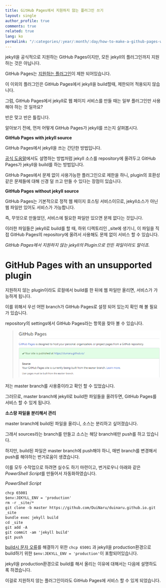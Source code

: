 ```yaml
---
title: GitHub Pages에서 지원하지 않는 플러그인 쓰기
layout: single
author_profile: true
comments: true
related: true
lang: ko
permalink: "/:categories/:year/:month/:day/how-to-make-a-github-pages-work-with-an-unsupported-plugin"
---
```


jekyll을 공식적으로 지원하는 GitHub Pages이지만, 모든 jekyll의 플러그인까지 지원하는 것은 아닙니다.

GitHub Pages는  [지원하는 플러그인](http://pages.github.com/versions/)이 제한 되어있습니다.

이 이외의 플러그인은 GitHub Pages에서 jekyll을 build할때, 제한되어 적용되지 않습니다.

그럼, GitHub Pages에서 jekyll로 웹 페이지 서비스를 만들 때는 일부 플러그인만 사용해야 하는 것 일까요?

반은 맞고 반은 틀립니다.

알아보기 전에, 먼저 어떻게 GitHub Pages가  jekyll를 쓰는지 살펴봅시다.

**GitHub Pages with jekyll source**

GitHub Pages에서 jekyll을 쓰는 간단한 방법입니다.

[공식 도움말](https://help.github.com/en/github/working-with-github-pages/setting-up-a-github-pages-site-with-jekyll)에서도 설명하는 방법처럼 jekyll 소스를 repository에 올려두고 GitHub Pages가 jekyll을 build를 하는 방법입니다.

GitHub Pages에서 문제 없이 사용가능한 플러그인으로 제한을 하니, plugin의 호환성 같은 문제들에 대해 신경 덜 쓰고 만들 수 있다는 장점이 있습니다.

**GitHub Pages without jekyll source**

GitHub Pages는 기본적으로 정적 웹 페이지 호스팅 서비스이므로, jekyll소스가 아닌 웹 파일만 있어도 서비스가 가능합니다.

즉, 무엇으로 만들었던, 서비스에 필요한 파일만 있으면 문제 없다는 것입니다.

이러한 파일들은 jekyll로 build를 할 때, 하위 디렉토리인 \_site에 생기니, 이 파일을 직접 GitHub Pages의 repository에 올려서 사용해도 문제 없이 서비스 할 수 있습니다.

*GitHub Pages에서 지원하지 않는 jekyll의 Plugin으로 만든 파일이라도 말이죠.*

# GitHub Pages with an unsupported plugin

지원하지 않는 plugin이라도 로컬에서 build를 한 뒤에 웹 파일만 올리면, 서비스가 가능하게 됩니다.

이를 위해서 우선 어떤 branch가 GitHub Pages로 설정 되어 있는지 확인 해 볼 필요가 있습니다.

repository의 settings에서 GitHub Pages라는 항목을 찾아 볼 수 있습니다.

> ![GitHub Pages Settings](\assets\images\2019-10-26-how-to-make-a-github-pages-work-with-an-unsupported-plugin\settings-github-pages.png)
> 

저는 master branch를 사용중이라고 확인 할 수 있었습니다.

그러므로, master branch에 jekyll로 build한 파일들을 올려두면, GitHub Pages를 서비스 할 수 있게 됩니다.

**소스랑 파일을 분리해서 관리**

master branch에 build된 파일을 올리니, 소스는 분리하고 싶어졌습니다.

그래서 sources라는 branch를 만들고 소스는 해당 branch에만 push를 하고 있습니다.

하지만, build된 파일은 master branch에 push해야 하니, 매번 branch를 변경해서 push를 해야하는 번거로움이 생겼습니다.

이를 모두 수작업으로 하려면 실수도 하기 마련이고, 번거로우니 아래와 같은 *PowerShell Script*를 만들어서 자동화하였습니다.

*PowerShell Script*
```
chcp 65001
$env:JEKYLL_ENV = 'production'
rm -r _site/*
git clone -b master https://github.com/DuiNaru/duinaru.github.io.git _site
bundle exec jekyll build
cd _site
git add -A
git commit -am 'jekyll build'
git push
```

[build시 문자 오류](/2019/10/23/blog-with-development-and-experience#%EB%AC%B8%EC%A0%9C-%ED%95%B4%EA%B2%B0)를 해결하기 위한 `chcp 65001` 과 jekyll을 production환경으로 build하기 위한 `$env:JEKYLL_ENV = 'production'`이 포함되어있습니다.

jekyll을 production환경으로 build를 해서 올리는 이유에 대해서는 다음에 설명하도록 하겠습니다.

이걸로 지원하지 않는 플러그인이라도 GitHub Pages에 서비스 할 수 있게 되었습니다.